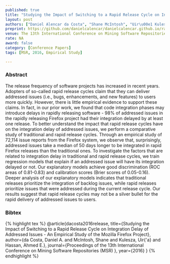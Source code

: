 ```yaml
---
published: true
title: "Studying the Impact of Switching to a Rapid Release Cycle on Integration Delay of Addressed Issues - An Empirical Study of the Mozilla Firefox Project"
layout: post
authors: ["Daniel Alencar da Costa", "Shane McIntosh", "Uir\u00e1 Kulesza and Ahmed E. Hassan"] 
preprint: https://github.com/danielcalencar/danielcalencar.github.io/raw/master/papers/Danieletal-MSR16.pdf
venue: The 13th International Conference on Mining Software Repositories (MSR)
rate: NA
award: false
category: [Conference Papers]
tags: [MSR, 2016, Empirical Study]

---   
```


### Abstract 

The release frequency of software projects has increased in recent years.
Adopters of so-called rapid release cycles claim that they can deliver addressed
issues (i.e., bugs, enhancements, and new features) to users more quickly.
However, there is little empirical evidence to support these claims. In fact, in
our prior work, we found that code integration phases may introduce delays in
rapidly releasing software - 98% of addressed issues in the rapidly releasing
Firefox project had their integration delayed by at least one release. To better
understand the impact that rapid release cycles have on the integration delay of
addressed issues, we perform a comparative study of traditional and rapid
release cycles. Through an empirical study of 72,114 issue reports from the
Firefox system, we observe that, surprisingly, addressed issues take a median of
50 days longer to be integrated in rapid Firefox releases than the traditional
ones. To investigate the factors that are related to integration delay in
traditional and rapid release cycles, we train regression models that explain if
an addressed issue will have its integration delayed or not. Our explanatory
models achieve good discrimination (ROC areas of 0.81-0.83) and calibration
scores (Brier scores of 0.05-0.16). Deeper analysis of our explanatory models
indicates that traditional releases prioritize the integration of backlog
issues, while rapid releases prioritize issues that were addressed during the
current release cycle. Our results suggest that rapid release cycles may not be
a silver bullet for the rapid delivery of addressed issues to users.

### Bibtex 

{% highlight tex %}
@article{dacosta2016release,
  title={Studying the Impact of Switching to a Rapid Release Cycle on Integration Delay of Addressed Issues - An Empirical Study of the Mozilla Firefox Project},
  author={da Costa, Daniel A. and McIntosh, Shane and Kulesza, Uir{\'a} and Hassan, Ahmed E.},
  journal={Proceedings of the 13th International Conference on Mining Software Repositories (MSR) },
  year={2016}
}
{% endhighlight %}

